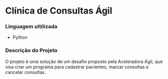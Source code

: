 # Clínica de Consultas Ágil

### Linguagem ultilizada
<ul>
  <li>Python</li>
</ul>

### Descrição do Projeto
O projeto é uma solução de um desafio proposto pela Aceleradora Ágil, que visa criar um programa para cadastrar pacientes, marcar consultas e cancelar consultas.
